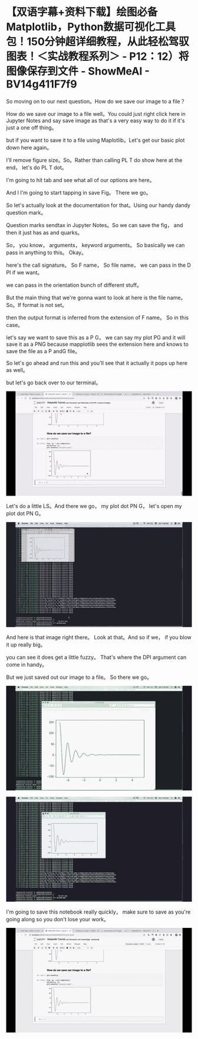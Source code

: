 # 【双语字幕+资料下载】绘图必备Matplotlib，Python数据可视化工具包！150分钟超详细教程，从此轻松驾驭图表！＜实战教程系列＞ - P12：12）将图像保存到文件 - ShowMeAI - BV14g411F7f9

So moving on to our next question。How do we save our image to a file？

 How do we save our image to a file well。You could just right click here in Jupyter Notes and say save image as that's a very easy way to do it if it's just a one off thing。

 but if you want to save it to a file using Maplotlib。Let's get our basic plot down here again。

 I'll remove figure size。So。Rather than calling PL T do show here at the end， let's do PL T dot。

 I'm going to hit tab and see what all of our options are here。

 And I I'm going to start tapping in save Fig。 There we go。

So let's actually look at the documentation for that。Using our handy dandy question mark。

Question marks sendtax in Jupyter Notes。So we can save the fig， and then it just has as and quarks。

 So， you know， arguments， keyword arguments。 So basically we can pass in anything to this。 Okay。

 here's the call signature。 So F name， So file name， we can pass in the D PI if we want。

 we can pass in the orientation bunch of different stuff。

 But the main thing that we're gonna want to look at here is the file name。So。If format is not set。

 then the output format is inferred from the extension of F name。 So in this case。

 let's say we want to save this as a P G， we can say my plot PG and it will save it as a PNG because mapplotlib sees the extension here and knows to save the file as a P andG file。

 So let's go ahead and run this and you'll see that it actually it pops up here as well。

 but let's go back over to our terminal。

![](img/2056f31602b26fc416661c899219e914_1.png)

Let's do a little LS。And there we go， my plot dot PN G， let's open my plot dot PN G。



![](img/2056f31602b26fc416661c899219e914_3.png)

And here is that image right there。 Look at that。And so if we， if you blow it up really big。

 you can see it does get a little fuzzy。 That's where the DPI argument can come in handy。

 But we just saved out our image to a file。 So there we go。



![](img/2056f31602b26fc416661c899219e914_5.png)

![](img/2056f31602b26fc416661c899219e914_6.png)

I'm going to save this notebook really quickly， make sure to save as you're going along so you don't lose your work。



![](img/2056f31602b26fc416661c899219e914_8.png)